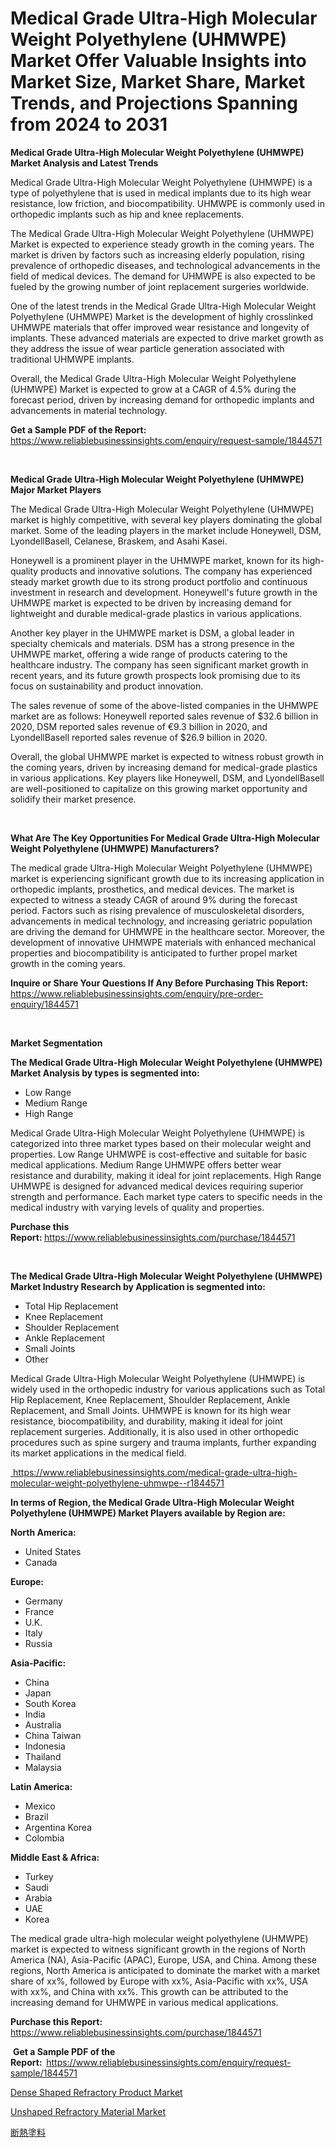 <p><h1>Medical Grade Ultra-High Molecular Weight Polyethylene (UHMWPE) Market Offer Valuable Insights into Market Size, Market Share, Market Trends, and Projections Spanning from 2024 to 2031</h1></p><p><strong>Medical Grade Ultra-High Molecular Weight Polyethylene (UHMWPE) Market Analysis and Latest Trends</strong></p>
<p><p>Medical Grade Ultra-High Molecular Weight Polyethylene (UHMWPE) is a type of polyethylene that is used in medical implants due to its high wear resistance, low friction, and biocompatibility. UHMWPE is commonly used in orthopedic implants such as hip and knee replacements.</p><p>The Medical Grade Ultra-High Molecular Weight Polyethylene (UHMWPE) Market is expected to experience steady growth in the coming years. The market is driven by factors such as increasing elderly population, rising prevalence of orthopedic diseases, and technological advancements in the field of medical devices. The demand for UHMWPE is also expected to be fueled by the growing number of joint replacement surgeries worldwide.</p><p>One of the latest trends in the Medical Grade Ultra-High Molecular Weight Polyethylene (UHMWPE) Market is the development of highly crosslinked UHMWPE materials that offer improved wear resistance and longevity of implants. These advanced materials are expected to drive market growth as they address the issue of wear particle generation associated with traditional UHMWPE implants.</p><p>Overall, the Medical Grade Ultra-High Molecular Weight Polyethylene (UHMWPE) Market is expected to grow at a CAGR of 4.5% during the forecast period, driven by increasing demand for orthopedic implants and advancements in material technology.</p></p>
<p><strong>Get a Sample PDF of the Report:&nbsp;</strong> <a href="https://www.reliablebusinessinsights.com/enquiry/request-sample/1844571">https://www.reliablebusinessinsights.com/enquiry/request-sample/1844571</a></p>
<p>&nbsp;</p>
<p><strong>Medical Grade Ultra-High Molecular Weight Polyethylene (UHMWPE) Major Market Players</strong></p>
<p><p>The Medical Grade Ultra-High Molecular Weight Polyethylene (UHMWPE) market is highly competitive, with several key players dominating the global market. Some of the leading players in the market include Honeywell, DSM, LyondellBasell, Celanese, Braskem, and Asahi Kasei.</p><p>Honeywell is a prominent player in the UHMWPE market, known for its high-quality products and innovative solutions. The company has experienced steady market growth due to its strong product portfolio and continuous investment in research and development. Honeywell's future growth in the UHMWPE market is expected to be driven by increasing demand for lightweight and durable medical-grade plastics in various applications.</p><p>Another key player in the UHMWPE market is DSM, a global leader in specialty chemicals and materials. DSM has a strong presence in the UHMWPE market, offering a wide range of products catering to the healthcare industry. The company has seen significant market growth in recent years, and its future growth prospects look promising due to its focus on sustainability and product innovation.</p><p>The sales revenue of some of the above-listed companies in the UHMWPE market are as follows: Honeywell reported sales revenue of $32.6 billion in 2020, DSM reported sales revenue of €9.3 billion in 2020, and LyondellBasell reported sales revenue of $26.9 billion in 2020.</p><p>Overall, the global UHMWPE market is expected to witness robust growth in the coming years, driven by increasing demand for medical-grade plastics in various applications. Key players like Honeywell, DSM, and LyondellBasell are well-positioned to capitalize on this growing market opportunity and solidify their market presence.</p></p>
<p>&nbsp;</p>
<p><strong>What Are The Key Opportunities For Medical Grade Ultra-High Molecular Weight Polyethylene (UHMWPE) Manufacturers?</strong></p>
<p><p>The medical grade Ultra-High Molecular Weight Polyethylene (UHMWPE) market is experiencing significant growth due to its increasing application in orthopedic implants, prosthetics, and medical devices. The market is expected to witness a steady CAGR of around 9% during the forecast period. Factors such as rising prevalence of musculoskeletal disorders, advancements in medical technology, and increasing geriatric population are driving the demand for UHMWPE in the healthcare sector. Moreover, the development of innovative UHMWPE materials with enhanced mechanical properties and biocompatibility is anticipated to further propel market growth in the coming years.</p></p>
<p><strong>Inquire or Share Your Questions If Any Before Purchasing This Report:</strong> <a href="https://www.reliablebusinessinsights.com/enquiry/pre-order-enquiry/1844571">https://www.reliablebusinessinsights.com/enquiry/pre-order-enquiry/1844571</a></p>
<p>&nbsp;</p>
<p><strong>Market Segmentation</strong></p>
<p><strong>The Medical Grade Ultra-High Molecular Weight Polyethylene (UHMWPE) Market Analysis by types is segmented into:</strong></p>
<p><ul><li>Low Range</li><li>Medium Range</li><li>High Range</li></ul></p>
<p><p>Medical Grade Ultra-High Molecular Weight Polyethylene (UHMWPE) is categorized into three market types based on their molecular weight and properties. Low Range UHMWPE is cost-effective and suitable for basic medical applications. Medium Range UHMWPE offers better wear resistance and durability, making it ideal for joint replacements. High Range UHMWPE is designed for advanced medical devices requiring superior strength and performance. Each market type caters to specific needs in the medical industry with varying levels of quality and properties.</p></p>
<p><strong>Purchase this Report:&nbsp;</strong><a href="https://www.reliablebusinessinsights.com/purchase/1844571">https://www.reliablebusinessinsights.com/purchase/1844571</a></p>
<p>&nbsp;</p>
<p><strong>The Medical Grade Ultra-High Molecular Weight Polyethylene (UHMWPE) Market Industry Research by Application is segmented into:</strong></p>
<p><ul><li>Total Hip Replacement</li><li>Knee Replacement</li><li>Shoulder Replacement</li><li>Ankle Replacement</li><li>Small Joints</li><li>Other</li></ul></p>
<p><p>Medical Grade Ultra-High Molecular Weight Polyethylene (UHMWPE) is widely used in the orthopedic industry for various applications such as Total Hip Replacement, Knee Replacement, Shoulder Replacement, Ankle Replacement, and Small Joints. UHMWPE is known for its high wear resistance, biocompatibility, and durability, making it ideal for joint replacement surgeries. Additionally, it is also used in other orthopedic procedures such as spine surgery and trauma implants, further expanding its market applications in the medical field.</p></p>
<p><a href="https://www.reliablebusinessinsights.com/medical-grade-ultra-high-molecular-weight-polyethylene-uhmwpe--r1844571">&nbsp;https://www.reliablebusinessinsights.com/medical-grade-ultra-high-molecular-weight-polyethylene-uhmwpe--r1844571</a></p>
<p><strong>In terms of Region, the Medical Grade Ultra-High Molecular Weight Polyethylene (UHMWPE) Market Players available by Region are:</strong></p>
<p>
    <p> <strong> North America: </strong>
        <ul>
            <li>United States</li>
            <li>Canada</li>
        </ul>
        </p> 
    <p> <strong> Europe: </strong>
        <ul>
            <li>Germany</li>
            <li>France</li>
            <li>U.K.</li>
            <li>Italy</li>
            <li>Russia</li>
        </ul>
        </p> 
    <p> <strong> Asia-Pacific: </strong>
        <ul>
            <li>China</li>
            <li>Japan</li>
            <li>South Korea</li>
            <li>India</li>
            <li>Australia</li>
            <li>China Taiwan</li>
            <li>Indonesia</li>
            <li>Thailand</li>
            <li>Malaysia</li>
        </ul>
        </p> 
    <p> <strong> Latin America: </strong>
        <ul>
            <li>Mexico</li>
            <li>Brazil</li>
            <li>Argentina Korea</li>
            <li>Colombia</li>
        </ul>
        </p> 
    <p> <strong> Middle East & Africa: </strong>
        <ul>
            <li>Turkey</li>
            <li>Saudi</li>
            <li>Arabia</li>
            <li>UAE</li>
            <li>Korea</li>
        </ul>
    </p>
    </p>
<p><p>The medical grade ultra-high molecular weight polyethylene (UHMWPE) market is expected to witness significant growth in the regions of North America (NA), Asia-Pacific (APAC), Europe, USA, and China. Among these regions, North America is anticipated to dominate the market with a market share of xx%, followed by Europe with xx%, Asia-Pacific with xx%, USA with xx%, and China with xx%. This growth can be attributed to the increasing demand for UHMWPE in various medical applications.</p></p>
<p><strong>Purchase this Report: </strong><a href="https://www.reliablebusinessinsights.com/purchase/1844571">https://www.reliablebusinessinsights.com/purchase/1844571</a></p>
<p>&nbsp;<strong>Get a Sample PDF of the Report:&nbsp;&nbsp;</strong><a href="https://www.reliablebusinessinsights.com/enquiry/request-sample/1844571">https://www.reliablebusinessinsights.com/enquiry/request-sample/1844571</a></p>
<p><strong></strong></p>
<p><p><a href="https://github.com/bushilahore52/Market-Research-Report-List-1/blob/main/dense-shaped-refractory-product-market.md">Dense Shaped Refractory Product Market</a></p><p><a href="https://github.com/khkjaxbn36/Market-Research-Report-List-1/blob/main/unshaped-refractory-material-market.md">Unshaped Refractory Material Market</a></p><p><a href="https://github.com/LenoraKris2023/Market-Research-Report-List-1/blob/main/8232172138416.md">断熱塗料</a></p></p>